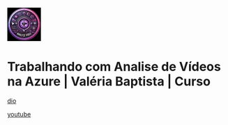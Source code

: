![alt text](image.png)

# Trabalhando com Analise de Vídeos na Azure | Valéria Baptista | Curso

[dio](https://web.dio.me/course/analisar-videos/learning/7ae9b745-9011-46e7-95fe-3402304d96fa)

[youtube](https://www.youtube.com/playlist?list=PLUFkgDlXfnjvbtKnEW07WAyQxsVhLITQ1)
